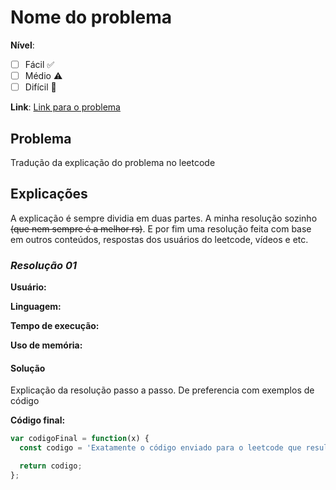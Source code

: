# Nome do problema
**Nível**:
- [ ] Fácil ✅
- [ ] Médio ⚠️ 
- [ ] Difícil 🛑

**Link**: [Link para o problema](https://leetcode.com/)

## Problema
Tradução da explicação do problema no leetcode

## Explicações

A explicação é sempre dividia em duas partes. A minha resolução sozinho ~~(que nem sempre é a melhor rs)~~. E por fim uma resolução feita com base em outros conteúdos, respostas dos usuários do leetcode, vídeos e etc.

### *Resolução 01*

**Usuário:** 

**Linguagem:** 

**Tempo de execução:**

**Uso de memória:** 

#### Solução

Explicação da resolução passo a passo. De preferencia com exemplos de código


**Código final:**
```javascript
var codigoFinal = function(x) {
  const codigo = 'Exatamente o código enviado para o leetcode que resultou no tempo de execução e uso de memória previamente informados';

  return codigo;
};
```


 








